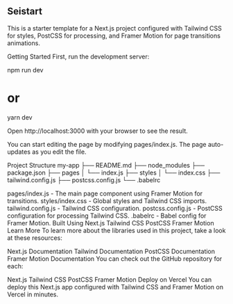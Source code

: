 ## Seistart

This is a starter template for a Next.js project configured with Tailwind CSS for styles, PostCSS for processing, and Framer Motion for page transitions animations.

Getting Started
First, run the development server:

npm run dev
# or
yarn dev



Open http://localhost:3000 with your browser to see the result.

You can start editing the page by modifying pages/index.js. The page auto-updates as you edit the file.

Project Structure
my-app
├── README.md
├── node_modules
├── package.json
├── pages
│   └── index.js
├── styles
│   └── index.css
├── tailwind.config.js
├── postcss.config.js
└── .babelrc



pages/index.js - The main page component using Framer Motion for transitions.
styles/index.css - Global styles and Tailwind CSS imports.
tailwind.config.js - Tailwind CSS configuration.
postcss.config.js - PostCSS configuration for processing Tailwind CSS.
.babelrc - Babel config for Framer Motion.
Built Using
Next.js
Tailwind CSS
PostCSS
Framer Motion
Learn More
To learn more about the libraries used in this project, take a look at these resources:

Next.js Documentation
Tailwind Documentation
PostCSS Documentation
Framer Motion Documentation
You can check out the GitHub repository for each:

Next.js
Tailwind CSS
PostCSS
Framer Motion
Deploy on Vercel
You can deploy this Next.js app configured with Tailwind CSS and Framer Motion on Vercel in minutes.